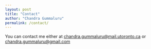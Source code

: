 ```yaml
---
layout: post
title: "Contact"
author: "Chandra Gummaluru"
permalink: /contact/
---
```


You can contact me either at chandra.gummaluru@mail.utoronto.ca or chandra.gummaluru@gmail.com
